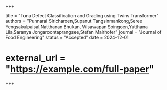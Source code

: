 +++

title = "Tuna Defect Classification and Grading using Twins Transformer"
authors = "Punnarai Siricharoen,Supanut Tangsinmankong,Seree Yengsakulpaisal,Natthanan Bhukan, Wisawapan Soingoen,Yutthana Lila,Saranya Jongaroontaprangsee,Stefan Mairhofer"
journal = "Journal of Food Engineering"
status = "Accepted"
date = 2024-12-01
# external_url = "https://example.com/full-paper"

+++
